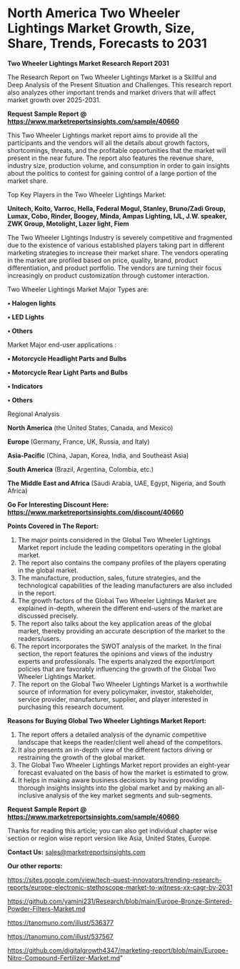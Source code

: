 # North America Two Wheeler Lightings Market Growth, Size, Share, Trends, Forecasts to 2031

<strong>Two Wheeler Lightings Market Research Report 2031</strong>

The Research Report on Two Wheeler Lightings Market is a Skillful and Deep Analysis of the Present Situation and Challenges. This research report also analyzes other important trends and market drivers that will affect market growth over 2025-2031.

<strong>Request Sample Report @ <a href=https://www.marketreportsinsights.com/sample/40660>https://www.marketreportsinsights.com/sample/40660</a></strong>

This Two Wheeler Lightings market report aims to provide all the participants and the vendors will all the details about growth factors, shortcomings, threats, and the profitable opportunities that the market will present in the near future. The report also features the revenue share, industry size, production volume, and consumption in order to gain insights about the politics to contest for gaining control of a large portion of the market share.

Top Key Players in the Two Wheeler Lightings Market:

<strong>Unitech, Koito, Varroc, Hella, Federal Mogul, Stanley, Bruno/Zadi Group, Lumax, Cobo, Rinder, Boogey, Minda, Ampas Lighting, IJL, J.W. speaker, ZWK Group, Motolight, Lazer light, Fiem</strong>

The Two Wheeler Lightings Industry is severely competitive and fragmented due to the existence of various established players taking part in different marketing strategies to increase their market share. The vendors operating in the market are profiled based on price, quality, brand, product differentiation, and product portfolio. The vendors are turning their focus increasingly on product customization through customer interaction.

Two Wheeler Lightings Market Major Types are:

<strong>•  Halogen lights

•  LED Lights

•  Others</strong>

Market Major end-user applications :

<strong>•  Motorcycle Headlight Parts and Bulbs

•  Motorcycle Rear Light Parts and Bulbs

•  Indicators

•  Others</strong>

Regional Analysis

</u><strong><b>North America</b></strong> (the United States, Canada, and Mexico)

<strong><b>Europe </b></strong>(Germany, France, UK, Russia, and Italy)

<strong><b>Asia-Pacific</b></strong> (China, Japan, Korea, India, and Southeast Asia)

<strong><b>South America</b></strong> (Brazil, Argentina, Colombia, etc.)

<strong><b>The Middle East and Africa</b></strong> (Saudi Arabia, UAE, Egypt, Nigeria, and South Africa)

<strong>Go For Interesting Discount Here: <a href=https://www.marketreportsinsights.com/discount/40660>https://www.marketreportsinsights.com/discount/40660</a></strong>

<strong>Points Covered in The Report:</strong>
<ol>
  <li>The major points considered in the Global Two Wheeler Lightings Market report include the leading competitors operating in the global market.</li>
  <li>The report also contains the company profiles of the players operating in the global market.</li>
  <li>The manufacture, production, sales, future strategies, and the technological capabilities of the leading manufacturers are also included in the report.</li>
  <li>The growth factors of the Global Two Wheeler Lightings Market are explained in-depth, wherein the different end-users of the market are discussed precisely.</li>
  <li>The report also talks about the key application areas of the global market, thereby providing an accurate description of the market to the readers/users.</li>
  <li>The report incorporates the SWOT analysis of the market. In the final section, the report features the opinions and views of the industry experts and professionals. The experts analyzed the export/import policies that are favorably influencing the growth of the Global Two Wheeler Lightings Market.</li>
  <li>The report on the Global Two Wheeler Lightings Market is a worthwhile source of information for every policymaker, investor, stakeholder, service provider, manufacturer, supplier, and player interested in purchasing this research document.</li>
</ol>
<strong>Reasons for Buying Global Two Wheeler Lightings Market Report:</strong>

<ol>
  <li>The report offers a detailed analysis of the dynamic competitive landscape that keeps the reader/client well ahead of the competitors.</li>
  <li>It also presents an in-depth view of the different factors driving or restraining the growth of the global market.</li>
  <li>The Global Two Wheeler Lightings Market report provides an eight-year forecast evaluated on the basis of how the market is estimated to grow.</li>
  <li>It helps in making aware business decisions by having providing thorough insights insights into the global market and by making an all-inclusive analysis of the key market segments and sub-segments.</li>
</ol>
<strong>Request Sample Report @ <a href=https://www.marketreportsinsights.com/sample/40660>https://www.marketreportsinsights.com/sample/40660</a></strong>


Thanks for reading this article; you can also get individual chapter wise section or region wise report version like Asia, United States, Europe.

<strong>Contact Us:</strong>
sales@marketreportsinsights.com

<strong>Our other reports:</strong>

<a href=https://sites.google.com/view/tech-quest-innovators/trending-research-reports/europe-electronic-stethoscope-market-to-witness-xx-cagr-by-2031>https://sites.google.com/view/tech-quest-innovators/trending-research-reports/europe-electronic-stethoscope-market-to-witness-xx-cagr-by-2031</a>

<a href=https://github.com/yamini231/Research/blob/main/Europe-Bronze-Sintered-Powder-Filters-Market.md>https://github.com/yamini231/Research/blob/main/Europe-Bronze-Sintered-Powder-Filters-Market.md</a>

<a href=https://tanomuno.com/illust/536377>https://tanomuno.com/illust/536377</a>

<a href=https://tanomuno.com/illust/537567>https://tanomuno.com/illust/537567</a>

<a href=https://github.com/digitalgrowth4347/marketing-report/blob/main/Europe-Nitro-Compound-Fertilizer-Market.md>https://github.com/digitalgrowth4347/marketing-report/blob/main/Europe-Nitro-Compound-Fertilizer-Market.md</a>"
